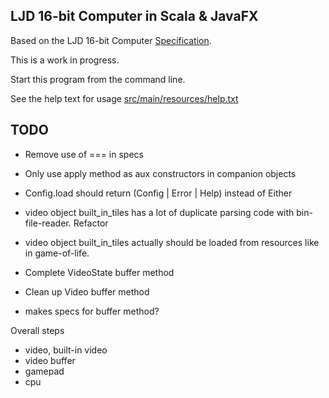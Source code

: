 LJD 16-bit Computer in Scala & JavaFX
-------------------------------------

Based on the LJD 16-bit Computer
[Specification](https://github.com/lj-ditrapani/16-bit-computer-specification).

This is a work in progress.

Start this program from the command line.

See the help text for usage [src/main/resources/help.txt](src/main/resources/help.txt)


TODO
----

- Remove use of === in specs
- Only use apply method as aux constructors in companion objects

- Config.load should return (Config | Error | Help) instead of Either

- video object built_in_tiles has a lot of duplicate parsing code with
  bin-file-reader.  Refactor
- video object built_in_tiles actually should be loaded from resources
  like in game-of-life.
- Complete VideoState buffer method
- Clean up Video buffer method
- makes specs for buffer method?

Overall steps
- video, built-in video
- video buffer
- gamepad
- cpu
